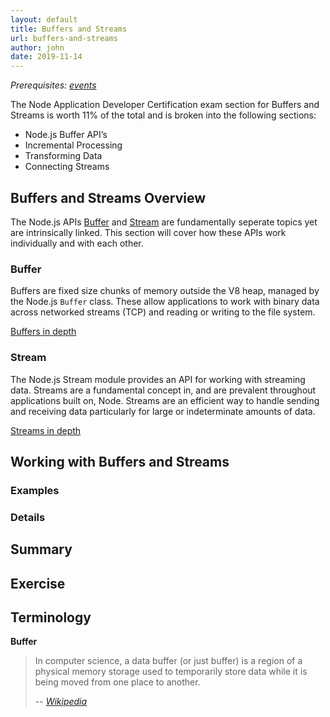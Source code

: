 ```yaml
---
layout: default
title: Buffers and Streams
url: buffers-and-streams
author: john
date: 2019-11-14
---
```


_Prerequisites: [events](../events)_

The Node Application Developer Certification exam section for Buffers and Streams is worth 11% of the total and is broken into the following sections:

- Node.js Buffer API’s
- Incremental Processing
- Transforming Data
- Connecting Streams

## Buffers and Streams Overview

The Node.js APIs [Buffer](https://nodejs.org/docs/latest-v10.x/api/buffer.html) and [Stream](https://nodejs.org/docs/latest-v10.x/api/stream.html) are fundamentally seperate topics yet are intrinsically linked. This section will cover how these APIs work individually and with each other.

### Buffer

Buffers are fixed size chunks of memory outside the V8 heap, managed by the Node.js `Buffer` class. These allow applications to work with binary data across networked streams (TCP) and reading or writing to the file system.

[Buffers in depth](./buffers)

### Stream

The Node.js Stream module provides an API for working with streaming data. Streams are a fundamental concept in, and are prevalent throughout applications built on, Node. Streams are an efficient way to handle sending and receiving data particularly for large or indeterminate amounts of data.

[Streams in depth](./streams)

## Working with Buffers and Streams

### Examples

### Details

## Summary

## Exercise

## Terminology

**Buffer**

> In computer science, a data buffer (or just buffer) is a region of a physical memory storage used to temporarily store data while it is being moved from one place to another.
>
> -- <cite>[Wikipedia](https://en.wikipedia.org/wiki/Data_buffer)</cite>
